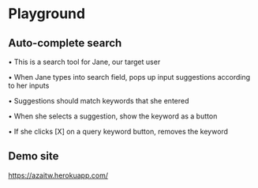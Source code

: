 Playground
==================

Auto-complete search
-------------------
• This is a search tool for Jane, our target user

• When Jane types into search field, pops up input suggestions according to her inputs

• Suggestions should match keywords that she entered

• When she selects a suggestion, show the keyword as a button

• If she clicks [X] on a query keyword button, removes the keyword


Demo site
-------------------
https://azaitw.herokuapp.com/

